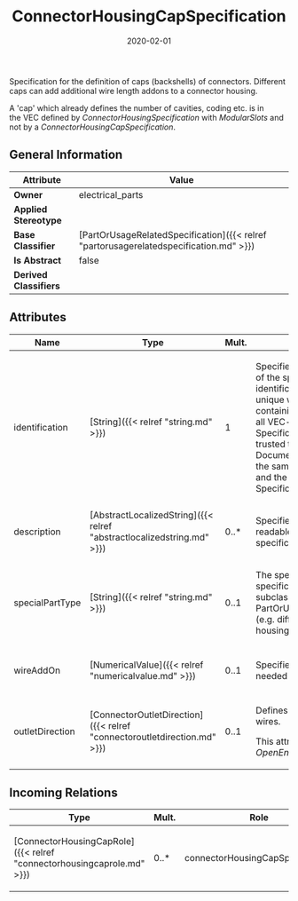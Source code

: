 ﻿---
title: ConnectorHousingCapSpecification
toc: false
type: specs
date: "2020-02-01"
draft: false
specification: VEC
version: 1.2.0
documentType: "Recommendation"
elementType: Class
classes:
  - ConnectorHousingCapSpecification
menu_name: vec-1.2.0
---
<p> Specification for the definition of caps (backshells) of connectors. Different caps can add additional wire length addons to a connector housing.      </p>      <p> A 'cap' which already defines the number of cavities, coding etc. is in the&#160;VEC&#160;defined by <i>ConnectorHousingSpecification</i> with <i>ModularSlots</i> and not by a <i>ConnectorHousingCapSpecification</i>.      </p>

## General Information

| Attribute               | Value |
|-------------------------|-------|
| **Owner**               | electrical_parts |
| **Applied Stereotype**  |   |
| **Base Classifier**     | [PartOrUsageRelatedSpecification]({{< relref "partorusagerelatedspecification.md" >}})<br/>  |
| **Is Abstract**         | false |
| **Derived Classifiers** |   |

## Attributes
|  Name  |  Type  |  Mult.  |  Description  |  Owning Classifier  |
|--------|--------|---------|---------------|--------------|
|identification | [String]({{< relref "string.md" >}}) | 1 | <p> Specifies a unique identification of the specification. The identification is guaranteed to be unique within the document containing the specification. For all VEC-documents a Specification-instance can be trusted to be identical if the DocumentVersion-instance is the same (see DocumentVersion) and the identification of the Specification is the same.      </p> | [Specification]({{< relref "specification.md" >}}) |
|description | [AbstractLocalizedString]({{< relref "abstractlocalizedstring.md" >}}) | 0..* | <p> Specifies additional, human readable information about the specification.      </p> | [Specification]({{< relref "specification.md" >}}) |
|specialPartType | [String]({{< relref "string.md" >}}) | 0..1 | <p>The specialPartType allows the specification of subclassifications for a PartOrUsageRelatedSpecification (e.g. different types of connector housings).  </p> | [PartOrUsageRelatedSpecification]({{< relref "partorusagerelatedspecification.md" >}}) |
|wireAddOn | [NumericalValue]({{< relref "numericalvalue.md" >}}) | 0..1 | <p> Specifies the wire length add on needed for the cap.      </p> | [ConnectorHousingCapSpecification]({{< relref "connectorhousingcapspecification.md" >}}) |
|outletDirection | [ConnectorOutletDirection]({{< relref "connectoroutletdirection.md" >}}) | 0..1 | <p> Defines the <i>OutletDirection</i> for wires.      </p>      <p> This attribute is defined as an <i>OpenEnumeration</i>.      </p> | [ConnectorHousingCapSpecification]({{< relref "connectorhousingcapspecification.md" >}}) |

##  Incoming Relations
|    Type  |   Mult.  |   Role    |   Mult.   |   Description  |
|----------|----------|-----------|-----------|----------------|
| [ConnectorHousingCapRole]({{< relref "connectorhousingcaprole.md" >}}) | 0..* | connectorHousingCapSpecification | 1 | <p> References the <i>ConnectorHousingCapSpecification </i>that is instanced by this <i>ConnectorHousingCapRole.</i>      </p> |
